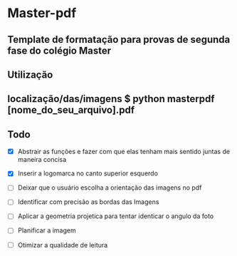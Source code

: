 # Master-pdf
Template de formatação para provas de segunda fase do colégio Master
---
## Utilização
localização/das/imagens $ python masterpdf [nome_do_seu_arquivo].pdf
---
## Todo

- [X] Abstrair as funções e fazer com que elas tenham mais sentido juntas de maneira concisa

- [X] Inserir a logomarca no canto superior esquerdo

- [ ] Deixar que o usuário escolha a orientação das imagens no pdf

- [ ] Identificar com precisão as bordas das Imagens

- [ ] Aplicar a geometria projetica para tentar identicar o angulo da foto

- [ ] Planificar a imagem

- [ ] Otimizar a qualidade de leitura
